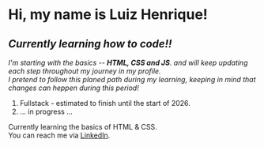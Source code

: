 # Hi, my name is Luiz Henrique!

## _Currently learning how to code!!_

*I'm starting with the basics -- __HTML, CSS and JS__. and will keep updating each step throughout my journey in my profile.* <br>
*I pretend to follow this planed path during my learning, keeping in mind that changes can heppen during this period!* <br>
    
1. Fullstack - estimated to finish until the start of 2026. <br>
2. ... in progress ... <br>

Currently learning the basics of HTML & CSS. <br>
You can reach me via [LinkedIn](https://www.linkedin.com/in/luiz-henrique-melo-fernandes-da-costa-341054307/).  
